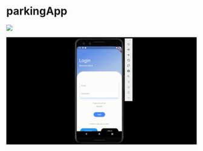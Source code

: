 # parkingApp

![](https://github.com/MariosAk/parkingApp/blob/main/gif/function.gif)

![](https://github.com/MariosAk/parkingApp/blob/main/gif/registergif.gif)
